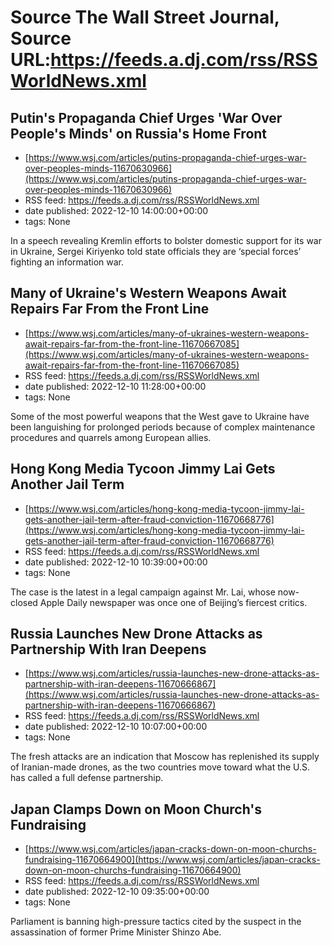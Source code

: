 # Source The Wall Street Journal, Source URL:https://feeds.a.dj.com/rss/RSSWorldNews.xml

## Putin's Propaganda Chief Urges 'War Over People's Minds' on Russia's Home Front
 - [https://www.wsj.com/articles/putins-propaganda-chief-urges-war-over-peoples-minds-11670630966](https://www.wsj.com/articles/putins-propaganda-chief-urges-war-over-peoples-minds-11670630966)
 - RSS feed: https://feeds.a.dj.com/rss/RSSWorldNews.xml
 - date published: 2022-12-10 14:00:00+00:00
 - tags: None

In a speech revealing Kremlin efforts to bolster domestic support for its war in Ukraine, Sergei Kiriyenko told state officials they are ‘special forces’ fighting an information war.

## Many of Ukraine's Western Weapons Await Repairs Far From the Front Line
 - [https://www.wsj.com/articles/many-of-ukraines-western-weapons-await-repairs-far-from-the-front-line-11670667085](https://www.wsj.com/articles/many-of-ukraines-western-weapons-await-repairs-far-from-the-front-line-11670667085)
 - RSS feed: https://feeds.a.dj.com/rss/RSSWorldNews.xml
 - date published: 2022-12-10 11:28:00+00:00
 - tags: None

Some of the most powerful weapons that the West gave to Ukraine have been languishing for prolonged periods because of complex maintenance procedures and quarrels among European allies.

## Hong Kong Media Tycoon Jimmy Lai Gets Another Jail Term
 - [https://www.wsj.com/articles/hong-kong-media-tycoon-jimmy-lai-gets-another-jail-term-after-fraud-conviction-11670668776](https://www.wsj.com/articles/hong-kong-media-tycoon-jimmy-lai-gets-another-jail-term-after-fraud-conviction-11670668776)
 - RSS feed: https://feeds.a.dj.com/rss/RSSWorldNews.xml
 - date published: 2022-12-10 10:39:00+00:00
 - tags: None

The case is the latest in a legal campaign against Mr. Lai, whose now-closed Apple Daily newspaper was once one of Beijing’s fiercest critics.

## Russia Launches New Drone Attacks as Partnership With Iran Deepens
 - [https://www.wsj.com/articles/russia-launches-new-drone-attacks-as-partnership-with-iran-deepens-11670666867](https://www.wsj.com/articles/russia-launches-new-drone-attacks-as-partnership-with-iran-deepens-11670666867)
 - RSS feed: https://feeds.a.dj.com/rss/RSSWorldNews.xml
 - date published: 2022-12-10 10:07:00+00:00
 - tags: None

The fresh attacks are an indication that Moscow has replenished its supply of Iranian-made drones, as the two countries move toward what the U.S. has called a full defense partnership.

## Japan Clamps Down on Moon Church's Fundraising
 - [https://www.wsj.com/articles/japan-cracks-down-on-moon-churchs-fundraising-11670664900](https://www.wsj.com/articles/japan-cracks-down-on-moon-churchs-fundraising-11670664900)
 - RSS feed: https://feeds.a.dj.com/rss/RSSWorldNews.xml
 - date published: 2022-12-10 09:35:00+00:00
 - tags: None

Parliament is banning high-pressure tactics cited by the suspect in the assassination of former Prime Minister Shinzo Abe.
